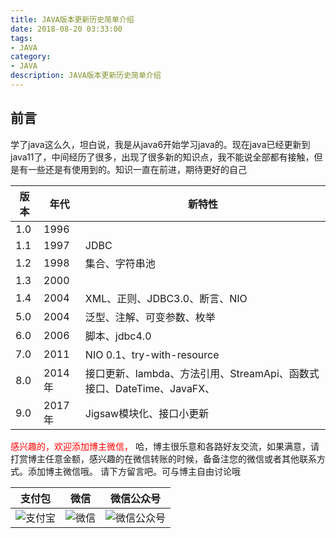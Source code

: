 ```yaml
---
title: JAVA版本更新历史简单介绍
date: 2018-08-20 03:33:00
tags: 
- JAVA
category: 
- JAVA
description: JAVA版本更新历史简单介绍
---
```

<!-- image url 
https://raw.githubusercontent.com/HealerJean123/HealerJean123.github.io/master/blogImages
　　首行缩进
<font color="red">  </font>
-->

## 前言

学了java这么久，坦白说，我是从java6开始学习java的。现在java已经更新到java11了，中间经历了很多，出现了很多新的知识点，我不能说全部都有接触，但是有一些还是有使用到的。知识一直在前进，期待更好的自己


|版本|年代|新特性|
|---|---|---|
|1.0		|1996			|			|
|1.1|	1997|JDBC	|
|1.2|1998|集合、字符串池|
|1.3|2000||
|1.4|2004|XML、正则、JDBC3.0、断言、NIO|
|5.0|2004|泛型、注解、可变参数、枚举|
|6.0|2006|脚本、jdbc4.0|
|7.0|2011|NIO 0.1、try-with-resource|
|8.0|2014年|接口更新、lambda、方法引用、StreamApi、函数式接口、DateTime、JavaFX、|
|9.0|2017年|Jigsaw模块化、接口小更新|



<font color="red"> 感兴趣的，欢迎添加博主微信， </font>哈，博主很乐意和各路好友交流，如果满意，请打赏博主任意金额，感兴趣的在微信转账的时候，备备注您的微信或者其他联系方式。添加博主微信哦。
请下方留言吧。可与博主自由讨论哦

|支付包 | 微信|微信公众号|
|:-------:|:-------:|:------:|
|![支付宝](https://raw.githubusercontent.com/HealerJean123/HealerJean123.github.io/master/assets/img/tctip/alpay.jpg) | ![微信](https://raw.githubusercontent.com/HealerJean123/HealerJean123.github.io/master/assets/img/tctip/weixin.jpg)|![微信公众号](https://raw.githubusercontent.com/HealerJean123/HealerJean123.github.io/master/assets/img/my/qrcode_for_gh_a23c07a2da9e_258.jpg)|




<!-- Gitalk 评论 start  -->

<link rel="stylesheet" href="https://unpkg.com/gitalk/dist/gitalk.css">
<script src="https://unpkg.com/gitalk@latest/dist/gitalk.min.js"></script> 
<div id="gitalk-container"></div>    
 <script type="text/javascript">
    var gitalk = new Gitalk({
		clientID: `1d164cd85549874d0e3a`,
		clientSecret: `527c3d223d1e6608953e835b547061037d140355`,
		repo: `HealerJean123.github.io`,
		owner: 'HealerJean123',
		admin: ['HealerJean123'],
		id: 'AAAAAAAAAAAAAAA',
    });
    gitalk.render('gitalk-container');
</script> 

<!-- Gitalk end -->

